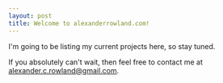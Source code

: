 ```yaml
---
layout: post
title: Welcome to alexanderrowland.com!
---
```


I'm going to be listing my current projects here, so stay tuned.

If you absolutely can't wait, then feel free to contact me at alexander.c.rowland@gmail.com.

